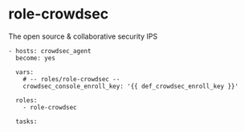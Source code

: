 # role-crowdsec
The open source &amp; collaborative security IPS 



```
- hosts: crowdsec_agent
  become: yes

  vars:
    # -- roles/role-crowdsec --
    crowdsec_console_enroll_key: '{{ def_crowdsec_enroll_key }}'

  roles:
    - role-crowdsec

  tasks:
```
